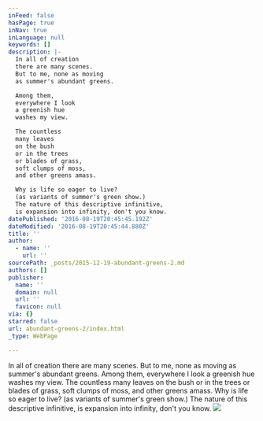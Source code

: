 ```yaml
---
inFeed: false
hasPage: true
inNav: true
inLanguage: null
keywords: []
description: |-
  In all of creation
  there are many scenes.
  But to me, none as moving
  as summer's abundant greens. 

  Among them, 
  everywhere I look
  a greenish hue 
  washes my view.

  The countless
  many leaves
  on the bush
  or in the trees     
  or blades of grass,
  soft clumps of moss,
  and other greens amass.

  Why is life so eager to live?
  (as variants of summer's green show.)
  The nature of this descriptive infinitive,
  is expansion into infinity, don't you know.
datePublished: '2016-08-19T20:45:45.192Z'
dateModified: '2016-08-19T20:45:44.880Z'
title: ''
author:
  - name: ''
    url: ''
sourcePath: _posts/2015-12-19-abundant-greens-2.md
authors: []
publisher:
  name: ''
  domain: null
  url: ''
  favicon: null
via: {}
starred: false
url: abundant-greens-2/index.html
_type: WebPage

---
```

In all of creation
there are many scenes.
But to me, none as moving
as summer's abundant greens. 
Among them, 
everywhere I look
a greenish hue 
washes my view.
The countless
many leaves
on the bush
or in the trees 
or blades of grass,
soft clumps of moss,
and other greens amass.
Why is life so eager to live?
(as variants of summer's green show.)
The nature of this descriptive infinitive,
is expansion into infinity, don't you know.
![](https://s3-us-west-2.amazonaws.com/the-grid-img/p/16067cd7ca8aaba2794912f5e0d35e08ff8bc7c9.jpg)